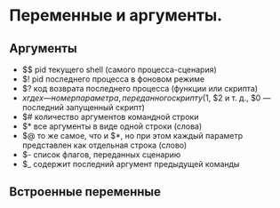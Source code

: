# Переменные и аргументы.

## Аргументы
- $$ pid текущего shell (самого процесса-сценария)
- $! pid последнего процесса в фоновом режиме
- $? код возврата последнего процесса (функции или скрипта)
- $x где x — номер параметра, переданного скрипту ($1, $2 и т. д., $0 — последний запущенный скрипт)
- $# количество аргументов командной строки
- $* все аргументы в виде одной строки (слова)
- $@ то же самое, что и $*, но при этом каждый параметр представлен как отдельная строка (слово)
- $- список флагов, переданных сценарию
- $_ содержит последний аргумент предыдущей команды
				


## Встроенные переменные
